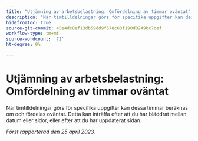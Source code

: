 ```yaml
---
title: "Utjämning av arbetsbelastning: Omfördelning av timmar oväntat"
description: "När timtilldelningar görs för specifika uppgifter kan dessa timmar omberäknas och omfördelas oväntat. Detta kan inträffa efter att du har bläddrat mellan datum eller sidor, eller efter att du har uppdaterat sidan."
hidefromtoc: true
source-git-commit: 45e4dc8ef13db59dd9f578c63f190d0249bc7def
workflow-type: tm+mt
source-wordcount: '72'
ht-degree: 0%

---
```



# Utjämning av arbetsbelastning: Omfördelning av timmar oväntat

När timtilldelningar görs för specifika uppgifter kan dessa timmar beräknas om och fördelas oväntat. Detta kan inträffa efter att du har bläddrat mellan datum eller sidor, eller efter att du har uppdaterat sidan.

_Först rapporterad den 25 april 2023._


